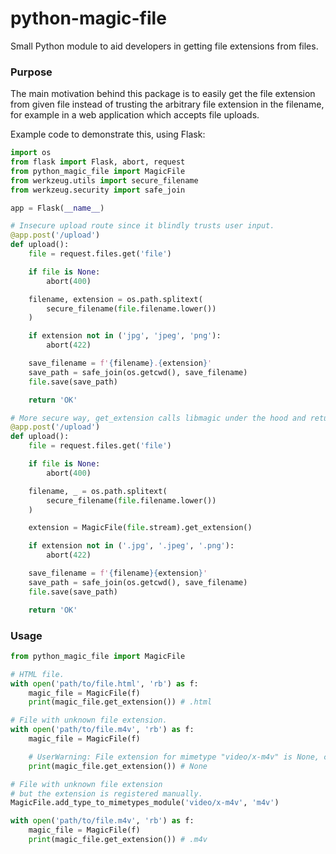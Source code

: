 # python-magic-file
Small Python module to aid developers in getting file extensions from files.

### Purpose
The main motivation behind this package is to easily get the file extension from given file instead of trusting the arbitrary file extension in the filename, for example in a web application which accepts file uploads.

Example code to demonstrate this, using Flask:
```py
import os
from flask import Flask, abort, request
from python_magic_file import MagicFile
from werkzeug.utils import secure_filename
from werkzeug.security import safe_join

app = Flask(__name__)

# Insecure upload route since it blindly trusts user input.
@app.post('/upload')
def upload():
    file = request.files.get('file')

    if file is None:
        abort(400)

    filename, extension = os.path.splitext(
        secure_filename(file.filename.lower())
    )

    if extension not in ('jpg', 'jpeg', 'png'):
        abort(422)

    save_filename = f'{filename}.{extension}'
    save_path = safe_join(os.getcwd(), save_filename)
    file.save(save_path)

    return 'OK'

# More secure way, get_extension calls libmagic under the hood and returns the file extension based on file headers.
@app.post('/upload')
def upload():
    file = request.files.get('file')

    if file is None:
        abort(400)

    filename, _ = os.path.splitext(
        secure_filename(file.filename.lower())
    )

    extension = MagicFile(file.stream).get_extension()

    if extension not in ('.jpg', '.jpeg', '.png'):
        abort(422)

    save_filename = f'{filename}{extension}'
    save_path = safe_join(os.getcwd(), save_filename)
    file.save(save_path)

    return 'OK'
```

### Usage
```py
from python_magic_file import MagicFile

# HTML file.
with open('path/to/file.html', 'rb') as f:
    magic_file = MagicFile(f)
    print(magic_file.get_extension()) # .html

# File with unknown file extension.
with open('path/to/file.m4v', 'rb') as f:
    magic_file = MagicFile(f)

    # UserWarning: File extension for mimetype "video/x-m4v" is None, consider adding an extension for this mimetype using MagicFile.add_type_to_mimetypes_module or mimetypes.add_type call.
    print(magic_file.get_extension()) # None

# File with unknown file extension
# but the extension is registered manually.
MagicFile.add_type_to_mimetypes_module('video/x-m4v', 'm4v')

with open('path/to/file.m4v', 'rb') as f:
    magic_file = MagicFile(f)
    print(magic_file.get_extension()) # .m4v

```
